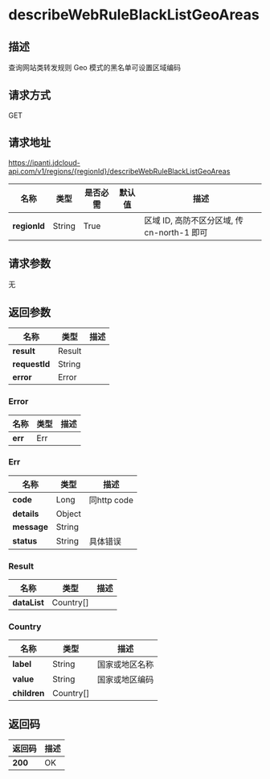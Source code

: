 # describeWebRuleBlackListGeoAreas


## 描述
查询网站类转发规则 Geo 模式的黑名单可设置区域编码

## 请求方式
GET

## 请求地址
https://ipanti.jdcloud-api.com/v1/regions/{regionId}/describeWebRuleBlackListGeoAreas

|名称|类型|是否必需|默认值|描述|
|---|---|---|---|---|
|**regionId**|String|True| |区域 ID, 高防不区分区域, 传 cn-north-1 即可|

## 请求参数
无


## 返回参数
|名称|类型|描述|
|---|---|---|
|**result**|Result| |
|**requestId**|String| |
|**error**|Error| |

### Error
|名称|类型|描述|
|---|---|---|
|**err**|Err| |
### Err
|名称|类型|描述|
|---|---|---|
|**code**|Long|同http code|
|**details**|Object| |
|**message**|String| |
|**status**|String|具体错误|
### Result
|名称|类型|描述|
|---|---|---|
|**dataList**|Country[]| |
### Country
|名称|类型|描述|
|---|---|---|
|**label**|String|国家或地区名称|
|**value**|String|国家或地区编码|
|**children**|Country[]| |

## 返回码
|返回码|描述|
|---|---|
|**200**|OK|
